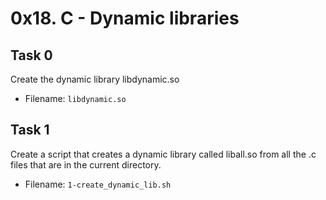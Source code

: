 # 0x18. C - Dynamic libraries
## Task 0
Create the dynamic library libdynamic.so
- Filename: `libdynamic.so`
## Task 1
Create a script that creates a dynamic library called liball.so from all the .c files that are in the current directory.
- Filename: `1-create_dynamic_lib.sh`
